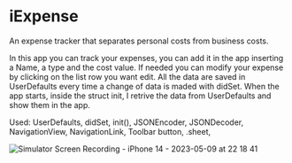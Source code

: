# iExpense
An expense tracker that separates personal costs from business costs.

In this app you can track your expenses, you can add it in the app inserting a Name, a type and the cost value. If needed you can modify your expense by clicking on the list row you want  edit. All the data are saved in UserDefaults every time a change of data is maded with didSet. When the app starts, inside the struct init, I retrive the data from UserDefaults and show them in the app.

Used: UserDefaults, didSet, init(), JSONEncoder, JSONDecoder, NavigationView, NavigationLink, Toolbar button, .sheet, 

![Simulator Screen Recording - iPhone 14 - 2023-05-09 at 22 18 41](https://github.com/berardino95/iExpense/assets/26569311/c65f9983-d322-43c8-b3f5-7717ccd2c783)
